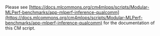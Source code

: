 Please see [https://docs.mlcommons.org/cm4mlops/scripts/Modular-MLPerf-benchmarks/app-mlperf-inference-qualcomm](https://docs.mlcommons.org/cm4mlops/scripts/Modular-MLPerf-benchmarks/app-mlperf-inference-qualcomm) for the documentation of this CM script.
